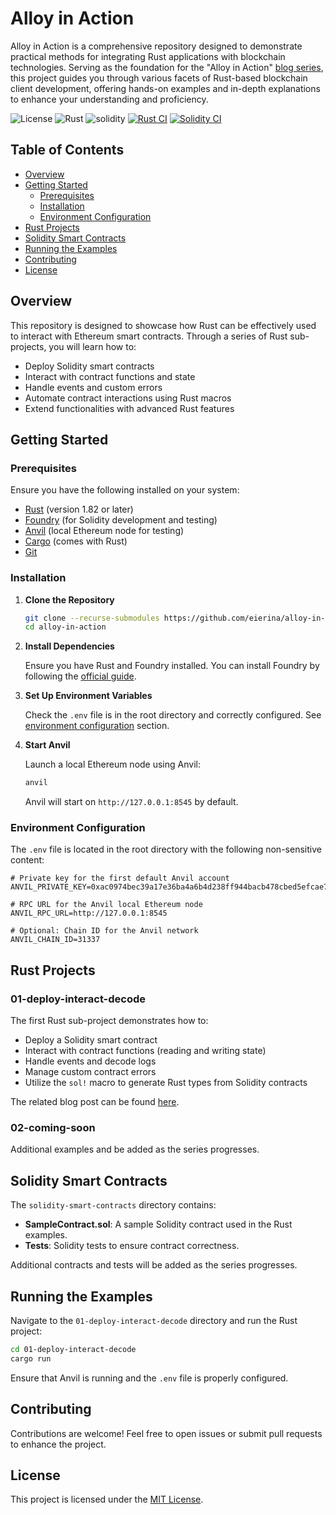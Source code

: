 # Alloy in Action

Alloy in Action is a comprehensive repository designed to demonstrate practical methods for integrating Rust applications with blockchain technologies. Serving as the foundation for the "Alloy in Action" [blog series](https://block-zero.io/blog/alloy-in-action/deploy-interact-decode), this project guides you through various facets of Rust-based blockchain client development, offering hands-on examples and in-depth explanations to enhance your understanding and proficiency.

![License](https://img.shields.io/badge/license-MIT-blue.svg)
![Rust](https://img.shields.io/badge/rust-1.82+-lightgray.svg)
![solidity](https://img.shields.io/badge/solidity-0.8.24+-lightgray.svg)
[![Rust CI](https://github.com/eierina/alloy-in-action/actions/workflows/rust-ci.yml/badge.svg)](https://github.com/eierina/alloy-in-action/actions/workflows/rust-ci.yml)
[![Solidity CI](https://github.com/eierina/alloy-in-action/actions/workflows/solidity-ci.yml/badge.svg)](https://github.com/eierina/alloy-in-action/actions/workflows/solidity-ci.yml)

## Table of Contents

- [Overview](#overview)
- [Getting Started](#getting-started)
  - [Prerequisites](#prerequisites)
  - [Installation](#installation)
  - [Environment Configuration](#environment-configuration)
- [Rust Projects](#rust-projects)
- [Solidity Smart Contracts](#solidity-smart-contracts)
- [Running the Examples](#running-the-examples)
- [Contributing](#contributing)
- [License](#license)

## Overview

This repository is designed to showcase how Rust can be effectively used to interact with Ethereum smart contracts. Through a series of Rust sub-projects, you will learn how to:

- Deploy Solidity smart contracts
- Interact with contract functions and state
- Handle events and custom errors
- Automate contract interactions using Rust macros
- Extend functionalities with advanced Rust features

## Getting Started

### Prerequisites

Ensure you have the following installed on your system:

- [Rust](https://www.rust-lang.org/tools/install) (version 1.82 or later)
- [Foundry](https://getfoundry.sh/) (for Solidity development and testing)
- [Anvil](https://book.getfoundry.sh/anvil) (local Ethereum node for testing)
- [Cargo](https://doc.rust-lang.org/cargo/) (comes with Rust)
- [Git](https://git-scm.com/)

### Installation

1. **Clone the Repository**

   ```bash
   git clone --recurse-submodules https://github.com/eierina/alloy-in-action.git
   cd alloy-in-action
   ```

2. **Install Dependencies**

   Ensure you have Rust and Foundry installed. You can install Foundry by following the [official guide](https://book.getfoundry.sh/getting-started/installation).

3. **Set Up Environment Variables**

   Check the `.env` file is in the root directory and correctly configured. See [environment configuration](#environment-configuration) section.

4. **Start Anvil**

   Launch a local Ethereum node using Anvil:

   ```bash
   anvil
   ```
   Anvil will start on `http://127.0.0.1:8545` by default.

### Environment Configuration

The `.env` file is located in the root directory with the following non-sensitive content:

   ```env
   # Private key for the first default Anvil account
   ANVIL_PRIVATE_KEY=0xac0974bec39a17e36ba4a6b4d238ff944bacb478cbed5efcae784d7bf4f2ff80

   # RPC URL for the Anvil local Ethereum node
   ANVIL_RPC_URL=http://127.0.0.1:8545

   # Optional: Chain ID for the Anvil network
   ANVIL_CHAIN_ID=31337
   ```

## Rust Projects

### 01-deploy-interact-decode

The first Rust sub-project demonstrates how to:

- Deploy a Solidity smart contract
- Interact with contract functions (reading and writing state)
- Handle events and decode logs
- Manage custom contract errors
- Utilize the `sol!` macro to generate Rust types from Solidity contracts

The related blog post can be found [here](https://block-zero.io/blog/alloy-in-action/deploy-interact-decode).

### 02-coming-soon

Additional examples and be added as the series progresses.

## Solidity Smart Contracts

The `solidity-smart-contracts` directory contains:

- **SampleContract.sol**: A sample Solidity contract used in the Rust examples.
- **Tests**: Solidity tests to ensure contract correctness.

Additional contracts and tests will be added as the series progresses.

## Running the Examples

Navigate to the `01-deploy-interact-decode` directory and run the Rust project:

```bash
cd 01-deploy-interact-decode
cargo run
```

Ensure that Anvil is running and the `.env` file is properly configured.

## Contributing

Contributions are welcome! Feel free to open issues or submit pull requests to enhance the project.

## License

This project is licensed under the [MIT License](LICENSE).
